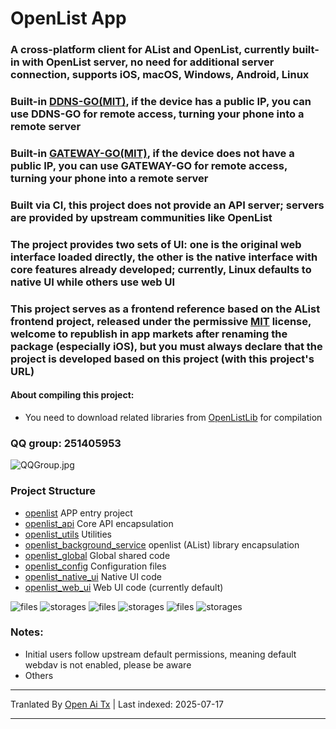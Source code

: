 ﻿
# OpenList App
### A cross-platform client for AList and OpenList, currently built-in with OpenList server, no need for additional server connection, supports iOS, macOS, Windows, Android, Linux

### Built-in [DDNS-GO(MIT)](https://github.com/jeessy2/ddns-go), if the device **has a public IP**, you can use DDNS-GO for remote access, turning your phone into a remote server

### Built-in [GATEWAY-GO(MIT)](https://github.com/OpenIoTHub/gateway-go), if the device **does not have a public IP**, you can use GATEWAY-GO for remote access, turning your phone into a remote server

### Built via CI, this project does not provide an API server; servers are provided by upstream communities like OpenList
### The project provides two sets of UI: one is the original web interface loaded directly, the other is the native interface with core features already developed; currently, Linux defaults to native UI while others use web UI

### This project serves as a frontend reference based on the AList frontend project, released under the permissive [MIT](LICENSE) license, welcome to republish in app markets after renaming the package (especially iOS), but you must always declare that the project is developed based on this project (with this project's URL)

#### About compiling this project:
* You need to download related libraries from [OpenListLib](https://github.com/OpenListApp/OpenListLib/releases) for compilation

### QQ group: 251405953
![QQGroup.jpg](https://raw.githubusercontent.com/OpenListApp/OpenListApp/main/assets/images/contact/QQGroup.jpg)
### Project Structure
* [openlist](/lib/main.dart) APP entry project
* [openlist_api](/openlist_api) Core API encapsulation
* [openlist_utils](/openlist_utils) Utilities
* [openlist_background_service](/openlist_background_service) openlist (AList) library encapsulation
* [openlist_global](/openlist_global) Global shared code
* [openlist_config](/openlist_config) Configuration files
* [openlist_native_ui](/openlist_native_ui) Native UI code
* [openlist_web_ui](/openlist_web_ui) Web UI code (currently default)

![files](https://raw.githubusercontent.com/OpenListApp/OpenListApp/main/assets/images/android/files.png) ![storages](https://raw.githubusercontent.com/OpenListApp/OpenListApp/main/assets/images/macos/storages.png) ![files](https://raw.githubusercontent.com/OpenListApp/OpenListApp/main/assets/images/macos/files.png) ![storages](https://raw.githubusercontent.com/OpenListApp/OpenListApp/main/assets/images/ios/storages.png) ![files](https://raw.githubusercontent.com/OpenListApp/OpenListApp/main/assets/images/ios/files.png) ![storages](https://raw.githubusercontent.com/OpenListApp/OpenListApp/main/assets/images/windows/storages.png)

### Notes:
* Initial users follow upstream default permissions, meaning default webdav is not enabled, please be aware
* Others

---

Tranlated By [Open Ai Tx](https://github.com/OpenAiTx/OpenAiTx) | Last indexed: 2025-07-17

---